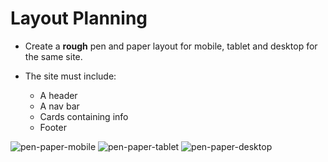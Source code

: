 # Layout Planning 

* Create a **rough** pen and paper layout for mobile, tablet and desktop for the same site. 

* The site must include: 
    - A header
    - A nav bar 
    - Cards containing info 
    - Footer  

![pen-paper-mobile](/images/mobile.jpg)
![pen-paper-tablet](/images/tablet.jpg)
![pen-paper-desktop](/images/desktop.jpg)